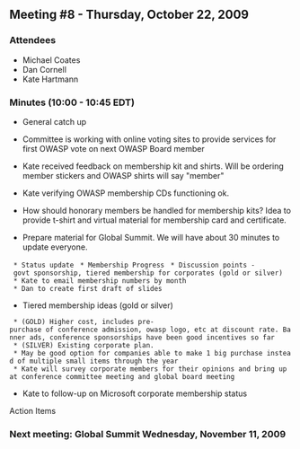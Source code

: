 ## Meeting \#8 - Thursday, October 22, 2009

### Attendees

  - Michael Coates
  - Dan Cornell
  - Kate Hartmann

### Minutes (10:00 - 10:45 EDT)

  - General catch up

<!-- end list -->

  - Committee is working with online voting sites to provide services
    for first OWASP vote on next OWASP Board member

<!-- end list -->

  - Kate received feedback on membership kit and shirts. Will be
    ordering member stickers and OWASP shirts will say "member"

<!-- end list -->

  - Kate verifying OWASP membership CDs functioning ok.

<!-- end list -->

  - How should honorary members be handled for membership kits? Idea to
    provide t-shirt and virtual material for membership card and
    certificate.

<!-- end list -->

  - Prepare material for Global Summit. We will have about 30 minutes to
    update everyone.

` * Status update`
` * Membership Progress`
` * Discussion points - govt sponsorship, tiered membership for corporates (gold or silver)`
` * Kate to email membership numbers by month`
` * Dan to create first draft of slides`

  - Tiered membership ideas (gold or silver)

` * (GOLD) Higher cost, includes pre-purchase of conference admission, owasp logo, etc at discount rate. Banner ads, conference sponsorships have been good incentives so far`
` * (SILVER) Existing corporate plan. `
` * May be good option for companies able to make 1 big purchase instead of multiple small items through the year`
` * Kate will survey corporate members for their opinions and bring up at conference committee meeting and global board meeting`

  - Kate to follow-up on Microsoft corporate membership status

Action Items

### Next meeting: Global Summit Wednesday, November 11, 2009